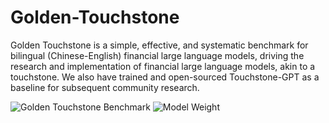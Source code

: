 # Golden-Touchstone
Golden Touchstone is a simple, effective, and systematic benchmark for bilingual (Chinese-English) financial large language models, driving the research and implementation of financial large language models, akin to a touchstone. We also have trained and open-sourced Touchstone-GPT as a baseline for subsequent community research.

![Golden Touchstone Benchmark](https://huggingface.co/datasets/IDEA-FinAI/Golden-Touchstone)
![Model Weight](https://huggingface.co/IDEA-FinAI/TouchstoneGPT-7B-Instruct/)

